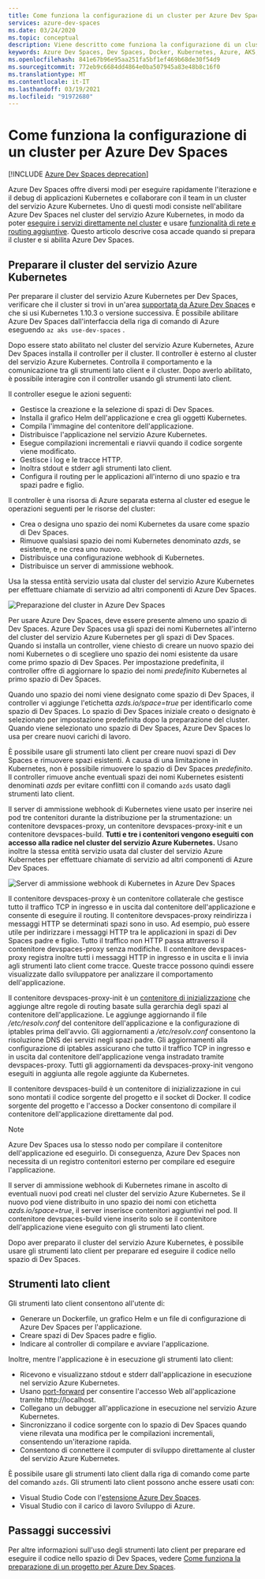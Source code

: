 ```yaml
---
title: Come funziona la configurazione di un cluster per Azure Dev Spaces
services: azure-dev-spaces
ms.date: 03/24/2020
ms.topic: conceptual
description: Viene descritto come funziona la configurazione di un cluster del servizio Azure Kubernetes per Azure Dev Spaces
keywords: Azure Dev Spaces, Dev Spaces, Docker, Kubernetes, Azure, AKS, servizio Azure Kubernetes, contenitori
ms.openlocfilehash: 841e67b96e95aa251fa5bf1ef469b68de30f54d9
ms.sourcegitcommit: 772eb9c6684dd4864e0ba507945a83e48b8c16f0
ms.translationtype: MT
ms.contentlocale: it-IT
ms.lasthandoff: 03/19/2021
ms.locfileid: "91972680"
---
```

# <a name="how-setting-up-a-cluster-for-azure-dev-spaces-works"></a>Come funziona la configurazione di un cluster per Azure Dev Spaces

[!INCLUDE [Azure Dev Spaces deprecation](../../includes/dev-spaces-deprecation.md)]

Azure Dev Spaces offre diversi modi per eseguire rapidamente l'iterazione e il debug di applicazioni Kubernetes e collaborare con il team in un cluster del servizio Azure Kubernetes. Uno di questi modi consiste nell'abilitare Azure Dev Spaces nel cluster del servizio Azure Kubernetes, in modo da poter [eseguire i servizi direttamente nel cluster][how-it-works-up] e usare [funzionalità di rete e routing aggiuntive][how-it-works-routing]. Questo articolo descrive cosa accade quando si prepara il cluster e si abilita Azure Dev Spaces.

## <a name="prepare-your-aks-cluster"></a>Preparare il cluster del servizio Azure Kubernetes

Per preparare il cluster del servizio Azure Kubernetes per Dev Spaces, verificare che il cluster si trovi in un'area [supportata da Azure Dev Spaces][supported-regions] e che si usi Kubernetes 1.10.3 o versione successiva. È possibile abilitare Azure Dev Spaces dall'interfaccia della riga di comando di Azure eseguendo `az aks use-dev-spaces` .

Dopo essere stato abilitato nel cluster del servizio Azure Kubernetes, Azure Dev Spaces installa il controller per il cluster. Il controller è esterno al cluster del servizio Azure Kubernetes. Controlla il comportamento e la comunicazione tra gli strumenti lato client e il cluster. Dopo averlo abilitato, è possibile interagire con il controller usando gli strumenti lato client.

Il controller esegue le azioni seguenti:

* Gestisce la creazione e la selezione di spazi di Dev Spaces.
* Installa il grafico Helm dell'applicazione e crea gli oggetti Kubernetes.
* Compila l'immagine del contenitore dell'applicazione.
* Distribuisce l'applicazione nel servizio Azure Kubernetes.
* Esegue compilazioni incrementali e riavvii quando il codice sorgente viene modificato.
* Gestisce i log e le tracce HTTP.
* Inoltra stdout e stderr agli strumenti lato client.
* Configura il routing per le applicazioni all'interno di uno spazio e tra spazi padre e figlio.

Il controller è una risorsa di Azure separata esterna al cluster ed esegue le operazioni seguenti per le risorse del cluster:

* Crea o designa uno spazio dei nomi Kubernetes da usare come spazio di Dev Spaces.
* Rimuove qualsiasi spazio dei nomi Kubernetes denominato *azds*, se esistente, e ne crea uno nuovo.
* Distribuisce una configurazione webhook di Kubernetes.
* Distribuisce un server di ammissione webhook.

Usa la stessa entità servizio usata dal cluster del servizio Azure Kubernetes per effettuare chiamate di servizio ad altri componenti di Azure Dev Spaces.

![Preparazione del cluster in Azure Dev Spaces](media/how-dev-spaces-works/prepare-cluster.svg)

Per usare Azure Dev Spaces, deve essere presente almeno uno spazio di Dev Spaces. Azure Dev Spaces usa gli spazi dei nomi Kubernetes all'interno del cluster del servizio Azure Kubernetes per gli spazi di Dev Spaces. Quando si installa un controller, viene chiesto di creare un nuovo spazio dei nomi Kubernetes o di scegliere uno spazio dei nomi esistente da usare come primo spazio di Dev Spaces. Per impostazione predefinita, il controller offre di aggiornare lo spazio dei nomi *predefinito* Kubernetes al primo spazio di Dev Spaces.

Quando uno spazio dei nomi viene designato come spazio di Dev Spaces, il controller vi aggiunge l'etichetta *azds.io/space=true* per identificarlo come spazio di Dev Spaces. Lo spazio di Dev Spaces iniziale creato o designato è selezionato per impostazione predefinita dopo la preparazione del cluster. Quando viene selezionato uno spazio di Dev Spaces, Azure Dev Spaces lo usa per creare nuovi carichi di lavoro.

È possibile usare gli strumenti lato client per creare nuovi spazi di Dev Spaces e rimuovere spazi esistenti. A causa di una limitazione in Kubernetes, non è possibile rimuovere lo spazio di Dev Spaces *predefinito*. Il controller rimuove anche eventuali spazi dei nomi Kubernetes esistenti denominati *azds* per evitare conflitti con il comando `azds` usato dagli strumenti lato client.

Il server di ammissione webhook di Kubernetes viene usato per inserire nei pod tre contenitori durante la distribuzione per la strumentazione: un contenitore devspaces-proxy, un contenitore devspaces-proxy-init e un contenitore devspaces-build. **Tutti e tre i contenitori vengono eseguiti con accesso alla radice nel cluster del servizio Azure Kubernetes.** Usano inoltre la stessa entità servizio usata dal cluster del servizio Azure Kubernetes per effettuare chiamate di servizio ad altri componenti di Azure Dev Spaces.

![Server di ammissione webhook di Kubernetes in Azure Dev Spaces](media/how-dev-spaces-works/kubernetes-webhook-admission-server.svg)

Il contenitore devspaces-proxy è un contenitore collaterale che gestisce tutto il traffico TCP in ingresso e in uscita dal contenitore dell'applicazione e consente di eseguire il routing. Il contenitore devspaces-proxy reindirizza i messaggi HTTP se determinati spazi sono in uso. Ad esempio, può essere utile per indirizzare i messaggi HTTP tra le applicazioni in spazi di Dev Spaces padre e figlio. Tutto il traffico non HTTP passa attraverso il contenitore devspaces-proxy senza modifiche. Il contenitore devspaces-proxy registra inoltre tutti i messaggi HTTP in ingresso e in uscita e li invia agli strumenti lato client come tracce. Queste tracce possono quindi essere visualizzate dallo sviluppatore per analizzare il comportamento dell'applicazione.

Il contenitore devspaces-proxy-init è un [contenitore di inizializzazione](https://kubernetes.io/docs/concepts/workloads/pods/init-containers/) che aggiunge altre regole di routing basate sulla gerarchia degli spazi al contenitore dell'applicazione. Le aggiunge aggiornando il file */etc/resolv.conf* del contenitore dell'applicazione e la configurazione di iptables prima dell'avvio. Gli aggiornamenti a */etc/resolv.conf* consentono la risoluzione DNS dei servizi negli spazi padre. Gli aggiornamenti alla configurazione di iptables assicurano che tutto il traffico TCP in ingresso e in uscita dal contenitore dell'applicazione venga instradato tramite devspaces-proxy. Tutti gli aggiornamenti da devspaces-proxy-init vengono eseguiti in aggiunta alle regole aggiunte da Kubernetes.

Il contenitore devspaces-build è un contenitore di inizializzazione in cui sono montati il codice sorgente del progetto e il socket di Docker. Il codice sorgente del progetto e l'accesso a Docker consentono di compilare il contenitore dell'applicazione direttamente dal pod.

> [!NOTE]
> Azure Dev Spaces usa lo stesso nodo per compilare il contenitore dell'applicazione ed eseguirlo. Di conseguenza, Azure Dev Spaces non necessita di un registro contenitori esterno per compilare ed eseguire l'applicazione.

Il server di ammissione webhook di Kubernetes rimane in ascolto di eventuali nuovi pod creati nel cluster del servizio Azure Kubernetes. Se il nuovo pod viene distribuito in uno spazio dei nomi con etichetta *azds.io/space=true*, il server inserisce contenitori aggiuntivi nel pod. Il contenitore devspaces-build viene inserito solo se il contenitore dell'applicazione viene eseguito con gli strumenti lato client.

Dopo aver preparato il cluster del servizio Azure Kubernetes, è possibile usare gli strumenti lato client per preparare ed eseguire il codice nello spazio di Dev Spaces.

## <a name="client-side-tooling"></a>Strumenti lato client

Gli strumenti lato client consentono all'utente di:
* Generare un Dockerfile, un grafico Helm e un file di configurazione di Azure Dev Spaces per l'applicazione.
* Creare spazi di Dev Spaces padre e figlio.
* Indicare al controller di compilare e avviare l'applicazione.

Inoltre, mentre l'applicazione è in esecuzione gli strumenti lato client:
* Ricevono e visualizzano stdout e stderr dall'applicazione in esecuzione nel servizio Azure Kubernetes.
* Usano [port-forward](https://kubernetes.io/docs/tasks/access-application-cluster/port-forward-access-application-cluster/) per consentire l'accesso Web all'applicazione tramite http:\//localhost.
* Collegano un debugger all'applicazione in esecuzione nel servizio Azure Kubernetes.
* Sincronizzano il codice sorgente con lo spazio di Dev Spaces quando viene rilevata una modifica per le compilazioni incrementali, consentendo un'iterazione rapida.
* Consentono di connettere il computer di sviluppo direttamente al cluster del servizio Azure Kubernetes.

È possibile usare gli strumenti lato client dalla riga di comando come parte del comando `azds`. Gli strumenti lato client possono anche essere usati con:

* Visual Studio Code con l'[estensione Azure Dev Spaces](https://marketplace.visualstudio.com/items?itemName=azuredevspaces.azds).
* Visual Studio con il carico di lavoro Sviluppo di Azure.

## <a name="next-steps"></a>Passaggi successivi

Per altre informazioni sull'uso degli strumenti lato client per preparare ed eseguire il codice nello spazio di Dev Spaces, vedere [Come funziona la preparazione di un progetto per Azure Dev Spaces][how-it-works-prep].


[how-it-works-prep]: how-dev-spaces-works-prep.md
[how-it-works-routing]: how-dev-spaces-works-routing.md
[how-it-works-up]: how-dev-spaces-works-up.md
[supported-regions]: https://azure.microsoft.com/global-infrastructure/services/?products=kubernetes-service
